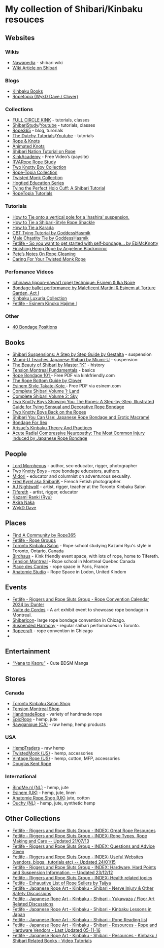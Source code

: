 # My collection of Shibari/Kinbaku resouces

## Websites

### Wikis

- [Nawapedia](https://nawapedia.net/index.php?title=Main_Page) - shibari wiki
- [Wiki Article on Shibari](http://en.wikipedia.org/wiki/Japanese_bondage)

### Blogs

- [Kinbaku Books](https://kokoro-kinbaku.com/)
- [Ropetopia (WykD Dave / Clover)](https://rope-topia.com/blog/)

### Collections

- [FULL CIRCLE KINK](https://www.fullcirclekink.com/index.html) - tutorials, classes
- [ShibariStudy](https://shibaristudy.com/)/[Youtube](https://www.youtube.com/@ShibariStudy) - tutorials, classes
- [Rope365](https://rope365.com) - blog, turorials
- [The Dutchy Tutorials](https://www.theduchy.com/tutorials/)/[Youtube](https://www.youtube.com/@LazarusRedmayne) - tutorials
- [Rope &amp; Knots](http://www.ussartf.org/ropes_knots.htm)
- [Animated Knots](http://www.animatedknots.com/)
- [Shibari Nation Tutorial on Rope](http://shibari-nation.com/freecontent/main.php?page=ropeprep)
- [KinkAcademy](http://www.kinkacademy.com/home/free/) - Free Video’s (paysite)
- [RVARope Rope Study](https://rvarope.com/study/)
- [Two Knotty Boy Collection](http://www.knottyboys.com/code/downloads.php)
- [Rope-Topia Collection](http://rope-topia.com/index.php/portfolio/)
- [Twisted Monk Collection](http://twistedmonk.com/video.htm)
- [Hogtied Education Series](http://xshare.com/video/Learn-to-tie-bondage-knots-with-Hogtied-crew)
- [Tying the Perfect Hojo Cuff: A Shibari Tutorial](https://www.youtube.com/watch?v=JVHDXA0296A)
- [RopeTopia Tutorials](https://rope-topia.com/tutorials/)

### Tutorials

- [How to Tie onto a vertical pole for a 'hashira' suspension.](https://www.youtube.com/watch?v=TsBRKqVTYN8)
- [How to Tie a Shibari-Style Rope Shackle](http://www.youtube.com/watch?v=tMbg2Ucno98)
- [How to Tie a Karada](http://www.symtoys.com/ideas_bondkar1.html)
- [CBT Tying Tutorial by GoddessHasmik](https://www.pornhub.com/view_video.php?viewkey=ph60cfc979c4d3f)
- [Male Chastity Tie by GoddessHasmik](https://www.pornhub.com/view_video.php?viewkey=ph60d52caa08cd3)
- [Fetlife - So you want to get started with self-bondage… by EbiMcKnotty](https://fetlife.com/users/67957/posts/1685838)
- [Finishing Hemp Rope by Angelene Black](https://web.archive.org/web/20101206043719/http://japaneseropeart.com/RopeArt/FinishingHemp.html)[mirror](../../assets/hempropefinishing_angelene.pdf)
- [Pete’s Notes On Rope Cleaning](https://www.ropeconnections.com/notes-on-cleaning-rope/)
- [Caring For Your Twisted Monk Rope](https://www.twistedmonk.com/pages/ropecare)

### Perfomance Videos

- [Ichinawa (ippon-nawa/1 rope) technique: Esinem & Ika Noire](https://vimeo.com/31769501)
- [Bondage ballet performance by Maleficent Martini & Esinem at Torture Garden, Act I](https://www.youtube.com/watch?v=TgbSW5S6TYE)
- [Kinbaku Luxuria Collection](http://kinbakuluxuria.com/dir/videos-2/)
- [Fetlife - Esinem Kinoko Hajime I](https://fetlife.com/users/32081/videos/12348)

### Other

- [40 Bondage Positions](https://asibdsm.com/40-bondage-positions)

## Books

- [Shibari Suspensions: A Step by Step Guide by Gestalta](https://a.co/d/cvreOT8) - suspension 
- [Miumi-U Teaches Japanese Shibari by Miumi-U](https://a.co/d/bt0acka) - suspension
- [The Beauty of Shibari by Master "K"](https://a.co/d/9a3yFzt) - history
- [Tension Montreal Fundamentals](https://tensionmtl.ca/products/fundamentals-e-book-pdf-en?variant=43687728087195) - basics
- [Rope Bondage 101 ](http://www.kinkfriendly.org/wp-content/uploads/2010/12/kinkfriendly_org_rope_101_compressed.pdf)- Free PDF via kinkfriendly.com
- [The Rope Bottom Guide by Clover ](https://theropebottomguide.com/the-rope-bottom-guide/)
- [Esinem Style Takate-Kote ](http://esinem.com/wp-content/uploads/2012/06/Esinem-style-takate.pdf)- Free PDF via esinem.com
- [Complete Shibari Volume 1: Land](https://douglaskentrope.com/collections/all-shibari-stuff/products/complete-shibari-volume-1-land)
- [Complete Shibari Volume 2: Sky](https://douglaskentrope.com/collections/all-shibari-stuff/products/complete-shibari-volume-2-sky)
- [Two Knotty Boys Showing You The Ropes: A Step-by-Step, Illustrated Guide for Tying Sensual and Decorative Rope Bondage](http://www.amazon.com/gp/product/193116049X/ref=as_li_ss_tl?ie=UTF8&amp;camp=1789&amp;creative=390957&amp;creativeASIN=193116049X&amp;linkCode=as2&amp;tag=b033b-20)
- [Two Knotty Boys Back on the Ropes](http://www.amazon.com/gp/product/1931160694/ref=as_li_ss_tl?ie=UTF8&amp;camp=1789&amp;creative=390957&amp;creativeASIN=1931160694&amp;linkCode=as2&amp;tag=b033b-20)
- [Shibari You Can Use: Japanese Rope Bondage and Erotic Macramé](http://www.amazon.com/gp/product/061514490X/ref=as_li_ss_tl?ie=UTF8&amp;camp=1789&amp;creative=390957&amp;creativeASIN=061514490X&amp;linkCode=as2&amp;tag=b033b-20)
- [Bondage For Sex](http://www.amazon.com/gp/product/0977723801/ref=as_li_ss_tl?ie=UTF8&amp;camp=1789&amp;creative=390957&amp;creativeASIN=0977723801&amp;linkCode=as2&amp;tag=b033b-20)
- [Arisue's Kinbaku Theory And Practices](http://www.jugoya.com/shop/index.php?main_page=product_info&products_id=255&language=en)
- [Acute Radial Compressive Neuropathy: The Most Common Injury Induced by Japanese Rope Bondage](https://www.cureus.com/articles/155296-acute-radial-compressive-neuropathy-the-most-common-injury-induced-by-japanese-rope-bondage#!/)


## People

- [Lord Morpheous](http://lordmorpheous.com/) - author, sex-educator, rigger, photographer
- [Two Knotty Boys](http://twoknottyboys.com/) - rope bondage educators, authors.
- [Midori](https://twitter.com/PlanetMidori) -  educator and columnist on adventurous sexuality.
- [Fred Kyrel aka ShibariK](http://www.kybari.com/nouveautes/photos.html) - French Fetish photographer.
- [AJ Nightwolf](https://www.instagram.com/torontoropeartist/) - artist, rigger, teacher at the Toronto Kinbaku Salon
- [Tifereth](https://www.instagram.com/bed_raptor/) - artist, rigger, educator
- [Kazami Ranki (Ryu)](https://nawapedia.net/index.php?title=Ranki_Kazami)
- [Akira Naka](https://nawapedia.net/index.php?title=Akira_Naka)
- [WykD Dave](https://rope-topia.com/blog/)


## Places
- [Find A Community by Rope365](https://rope365.com/finding-a-local-community/)
- [Fetlife - Rope Groups](https://fetlife.com/groups/120723)
- [Toronto Kinbaku Salon](https://torontokinbakusalon.com/) - Rope school studying Kazami Ryu's style in Toronto, Ontario, Canada 
- [Birdhaus](https://www.birdhausto.com/) - Kink friendly event space, with lots of rope, home to Tifereth.
- [Tension Montreal](https://tensionmtl.ca/) - Rope school in Montreal Quebec Canada
- [Place des Cordes](https://placedescordes.com/en/) - rope space in Paris, France
- [Anatomie Studio](https://anatomiestudio.com/) - Rope Space in Lodon, United Kindom

## Events

- [Fetlife - Riggers and Rope Sluts Group - Rope Convention Calendar 2024 by Dunter](https://fetlife.com/groups/51/posts/25525282)
- [Nuite de Cordes](https://www.nuitdescordes.com/eng) - A art exhibit event to showcase rope bondage in Montreal.
- [Shibaricon](http://www.shibaricon.com/)- large rope bondage convention in Chicago.
- [Suspended Harmony](https://suspendedharmony.com/) - regular shibari perfomances in Toronto.
- [Ropecraft](https://ropecraft.net/) - rope convention in Chicago
- 

## Entertainment
- [“Nana to Kaoru”](http://mangafox.me/manga/nana_to_kaoru/) - Cute BDSM Manga

## Stores

### Canada

- [Toronto Kinbaku Salon Shop](https://torontokinbakusalon.com/collections/rope)
- [Tension Montreal Shop](https://tensionmtl.ca/collections/rope)
- [HandmadeRope](http://handmaderope.com/) - variety of handmade rope
- [EpicRope](https://www.epicrope.com/) - hemp, jute
- [Rawganique (CA)](https://rawganique.com/collections/diy) - raw hemp, hemp products


### USA

- [HempTraders](https://www.hemptraders.com/Hemp-Rope-s/1513.htm) - raw hemp
- [TwistedMonk (US)](https://www.twistedmonk.com/) - hemp, accessories
- [Vintage Rope (US)](http://vintagerope.com/) - hemp, cotton, MFP, accessories
- [Douglas Kent Rope](https://douglaskentrope.com/collections/all)

### International

- [BindMe.nl (NL)](http://www.bindme.nl/etouw3.php) - hemp, jute
- [Esinem (UK)](http://stores.ebay.co.uk/ESINEM-Rope) - hemp, jute, linen
- [Anatomie Rope Shop (UK)](https://ca.shibaristore.com/) jute, cotton
- [Ouchy (NL)](http://www.niet-lief.nl/zencart/index.php?main_page=index&amp;cPath=26_22_4) - hemp, jute, synthetic hemp

## Other Collections

- [Fetlife - Riggers and Rope Sluts Group - INDEX: Great Rope Resources](https://fetlife.com/groups/51/posts/30362)
- [Fetlife - Riggers and Rope Sluts Group - INDEX: Rope Types, Rope Making and Care -- Updated 21/07/13](https://fetlife.com/groups/51/posts/38364)
- [Fetlife - Riggers and Rope Sluts Group - INDEX: Questions and Advice Given](https://fetlife.com/groups/51/posts/38364)
- [Fetlife - Riggers and Rope Sluts Group - INDEX: Useful Websites (vendors, blogs , tutorials etc) -- Updated 24/01/15](https://fetlife.com/groups/51/posts/4594636)
- [Fetlife - Riggers and Rope Sluts Group - INDEX: Hardware, Hard Points and Suspension Information. -- Updated 23/12/12](https://fetlife.com/groups/51/posts/30365)
- [Fetlife - Riggers and Rope Sluts Group - INDEX: Health related topics](https://fetlife.com/groups/51/posts/9527864)
- [Fetlife - Exhaustive List of Rope Sellers by Taijya](https://fetlife.com/users/796639/posts/1795461)
- [Fetlife - Japanese Rope Art - Kinbaku - Shibari - Nerve Injury & Other Safety Discussions](https://fetlife.com/groups/4437/posts/4335440)
- [Fetlife - Japanese Rope Art - Kinbaku - Shibari - Yukawaza / Floor Art Related Discussions](https://fetlife.com/groups/4437/posts/4092144)
- [Fetlife - Japanese Rope Art - Kinbaku - Shibari - Kinbaku Lessons in Japan](https://fetlife.com/groups/4437/posts/3447491)
- [Fetlife - Japanese Rope Art - Kinbaku - Shibari - Rope Reading list](https://fetlife.com/groups/4437/posts/3009825)
- [Fetlife - Japanese Rope Art - Kinbaku - Shibari - Resources - Rope and Hardware Vendors - Last Updated 05-11-16](https://fetlife.com/groups/4437/posts/1900717)
- [Fetlife - Japanese Rope Art - Kinbaku - Shibari - Resources - Kinbaku / Shibari Related Books - Video Tutorials](https://fetlife.com/groups/4437/posts/1899604)
